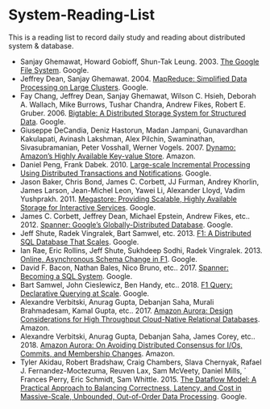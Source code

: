 # System-Reading-List
This is a reading list to record daily study and reading about distributed system & database.

* Sanjay Ghemawat, Howard Gobioff, Shun-Tak Leung. 2003. [The Google File System](paper/gfs-sosp2003.pdf). Google.
* Jeffrey Dean, Sanjay Ghemawat. 2004. [MapReduce: Simplified Data Processing on Large Clusters](paper/16cb30b4b92fd4989b8619a61752a2387c6dd474.pdf). Google.
* Fay Chang, Jeffrey Dean, Sanjay Ghemawat, Wilson C. Hsieh, Deborah A. Wallach, Mike Burrows, Tushar Chandra, Andrew Fikes, Robert E. Gruber. 2006. [Bigtable: A Distributed Storage System for Structured Data](bigtable-osdi06.pdf). Google.
* Giuseppe DeCandia, Deniz Hastorun, Madan Jampani, Gunavardhan Kakulapati, Avinash Lakshman, Alex Pilchin, Swaminathan, Sivasubramanian, Peter Vosshall, Werner Vogels. 2007. [Dynamo: Amazon’s Highly Available Key-value Store](paper/amazon-dynamo-sosp2007.pdf). Amazon.
* Daniel Peng, Frank Dabek. 2010. [Large-scale Incremental Processing
  Using Distributed Transactions and Notifications](paper/36726.pdf). Google.
* Jason Baker, Chris Bond, James C. Corbett, JJ Furman, Andrey Khorlin, James Larson, Jean-Michel Leon, Yawei Li, Alexander Lloyd, Vadim Yushprakh. 2011. [Megastore: Providing Scalable, Highly Available
  Storage for Interactive Services](paper/36971.pdf). Google.
* James C. Corbett, Jeffrey Dean, Michael Epstein, Andrew Fikes, etc.. 2012. [Spanner: Google’s Globally-Distributed Database](paper/osdi12-final-16.pdf). Google.
* Jeff Shute, Radek Vingralek, Bart Samwel, etc. 2013. [F1: A Distributed SQL Database That Scales](41344.pdf). Google.
* Ian Rae, Eric Rollins, Jeff Shute, Sukhdeep Sodhi, Radek Vingralek. 2013. [Online, Asynchronous Schema Change in F1](paper/41376.pdf). Google.
* David F. Bacon, Nathan Bales, Nico Bruno, etc.. 2017. [Spanner: Becoming a SQL System](paper/46103.pdf). Google.
* Bart Samwel, John Cieslewicz, Ben Handy, etc.. 2018. [F1 Query: Declarative Querying at Scale](paper/fa380016eccb33ac5e92c84f7b5eec136e73d3f1.pdf). Google.
* Alexandre Verbitski, Anurag Gupta, Debanjan Saha, Murali Brahmadesam, Kamal Gupta, etc.. 2017. [Amazon Aurora: Design Considerations for High
  Throughput Cloud-Native Relational Databases](paper/p1041-verbitski.pdf). Amazon.
* Alexandre Verbitski, Anurag Gupta, Debanjan Saha, James Corey, etc.. 2018. [Amazon Aurora: On Avoiding Distributed Consensus for I/Os, Commits, and Membership Changes](paper/Amazon-Aurora2.pdf). Amazon.
* Tyler Akidau, Robert Bradshaw, Craig Chambers, Slava Chernyak,
  Rafael J. Fernandez-Moctezuma, Reuven Lax, Sam McVeety, Daniel Mills, ´
  Frances Perry, Eric Schmidt, Sam Whittle. 2015. [The Dataflow Model: A Practical Approach to Balancing Correctness, Latency, and Cost in Massive-Scale, Unbounded, Out-of-Order Data Processing](paper/data_flow.pdf). Google.

